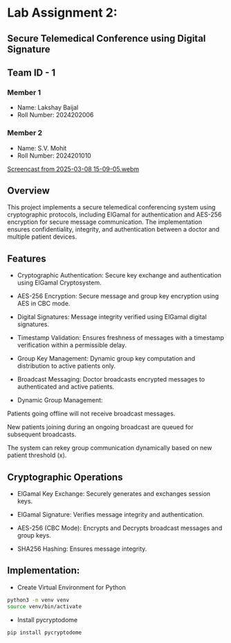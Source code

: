# Lab Assignment 2:
## Secure Telemedical Conference using Digital Signature

## Team ID - 1
### Member 1 
- Name: Lakshay Baijal 
- Roll Number: 2024202006

### Member 2 
- Name: S.V. Mohit  
- Roll Number: 2024201010

[Screencast from 2025-03-08 15-09-05.webm](https://github.com/user-attachments/assets/dd8374cb-2534-4a89-94b6-b40d67d183a0)

## Overview

This project implements a secure telemedical conferencing system using cryptographic protocols, including ElGamal for authentication and AES-256 encryption for secure message communication. The implementation ensures confidentiality, integrity, and authentication between a doctor and multiple patient devices.

## Features

- Cryptographic Authentication: Secure key exchange and authentication using ElGamal Cryptosystem.

- AES-256 Encryption: Secure message and group key encryption using AES in CBC mode.

- Digital Signatures: Message integrity verified using ElGamal digital signatures.

- Timestamp Validation: Ensures freshness of messages with a timestamp verification within a permissible delay.

- Group Key Management: Dynamic group key computation and distribution to active patients only.

- Broadcast Messaging: Doctor broadcasts encrypted messages to authenticated and active patients.

- Dynamic Group Management:

 Patients going offline will not receive broadcast messages.

 New patients joining during an ongoing broadcast are queued for subsequent broadcasts.

 The system can rekey group communication dynamically based on new patient threshold (x).


## Cryptographic Operations

- ElGamal Key Exchange: Securely generates and exchanges session keys.

- ElGamal Signature: Verifies message integrity and authentication.

- AES-256 (CBC Mode): Encrypts and Decrypts broadcast messages and group keys.

- SHA256 Hashing: Ensures message integrity.


## Implementation:

- Create Virtual Environment for Python
```bash
python3 -m venv venv
source venv/bin/activate
```

- Install pycryptodome
```bash
pip install pycryptodome
```





